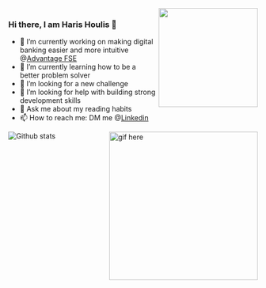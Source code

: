 <img align='right' src="https://media.giphy.com/media/M9gbBd9nbDrOTu1Mqx/giphy.gif" width="200">

### Hi there, I am Haris Houlis 👋

- 🔭 I’m currently working on making digital banking easier and more intuitive @[Advantage FSE](https://github.com/advantagefse)
- 🌱 I’m currently learning how to be a better problem solver
- 👯 I’m looking for a new challenge
- 🤔 I’m looking for help with building strong development skills
- 💬 Ask me about my reading habits
- 📫 How to reach me: DM me @[Linkedin](https://www.linkedin.com/in/haris1331/)

![Github stats](https://github-readme-stats.vercel.app/api?username=charis1331&show_icons=true&hide_border=true)<img src="https://github.com/Charis1331/Charis1331/blob/master/video.gif" width="300" height="300" align='right' alt="gif here"/>
